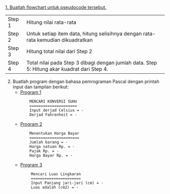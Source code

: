 [1. Buatlah flowchart untuk pseudocode tersebut.](/Praktikum/2Praktikum/Modul/1.flowchartSD/flowchartSD.pdf)

<table>
    <tr>
        <td>Step 1</td>
        <td>Hitung nilai rata-rata</td>
    </tr>
    <tr>
        <td>Step 2</td>
        <td>Untuk setiap item data, hitung selisihnya dengan rata-rata kemudian dikuadratkan</td>
    </tr>
    <tr>
        <td>Step 3</td>
        <td>Hitung total nilai dari Step 2</td>
    </tr>
    <tr>
        <td>Step 4</td>
        <td>Total nilai pada Step 3 dibagi dengan jumlah data. Step 5: Hitung akar kuadrat dari Step 4.</td>
    </tr>
</table>

2. Buatlah program dengan bahasa pemrograman Pascal dengan printah input dan tampilan berikut:
    - [Program 1](/Praktikum/2Praktikum/Modul/2.Konversi_Suhu/2.Konversi_Suhu.pas)
        ```
            MENCARI KONVERSI SUHU
            =====================
            Input derjad Celsius = -
            Derjad Fahrenheit = -
        ```
    - [Program 2](/Praktikum/2Praktikum/Modul/3.Menentukan_Harga_Bayar/3.Menentukan_Harga_bayar.pas)
        ```
            Menentukan Harga Bayar
            ======================
            Jumlah barang = -
            Harga satuan Rp. = -
            Pajak Rp. = -
            Harga Bayar Rp. = -
        ```
    - [Program 3](/Praktikum/2Praktikum/Modul/4.Mencari_Luas_Lingkaran/4.Mencari_Luas_Lingkaran.pas)
    ```
            Mencari Luas Lingkaran
            ======================
            Input Panjang jari-jari (cm) = -
            Luas adalah (cm2) = -
    ```